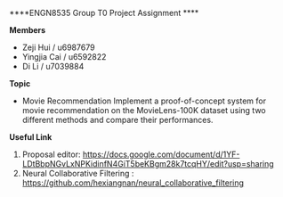 ****ENGN8535 Group T0 Project Assignment ****

**Members**
* Zeji Hui    / u6987679
* Yingjia Cai / u6592822
* Di Li       / u7039884

**Topic**
* Movie Recommendation Implement a proof-of-concept system for movie recommendation
on the MovieLens-100K dataset using two different methods and compare their performances.

**Useful Link**

1. Proposal editor: https://docs.google.com/document/d/1YF-LDtBbpNGvLxNPKidinfN4GiT5beKBgm28k7tcqHY/edit?usp=sharing
2. Neural Collaborative Filtering : https://github.com/hexiangnan/neural_collaborative_filtering